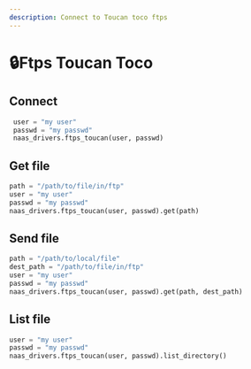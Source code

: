 ```yaml
---
description: Connect to Toucan toco ftps
---
```


# 🔒Ftps Toucan Toco

## Connect

```python
 user = "my user"
 passwd = "my passwd"
 naas_drivers.ftps_toucan(user, passwd)
```

## Get file

```python
path = "/path/to/file/in/ftp"
user = "my user"
passwd = "my passwd"
naas_drivers.ftps_toucan(user, passwd).get(path)
```

## Send file

```python
path = "/path/to/local/file"
dest_path = "/path/to/file/in/ftp"
user = "my user"
passwd = "my passwd"
naas_drivers.ftps_toucan(user, passwd).get(path, dest_path)
```

## List file

```python
user = "my user"
passwd = "my passwd"
naas_drivers.ftps_toucan(user, passwd).list_directory()
```

